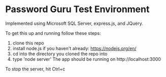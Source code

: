 # Password Guru Test Environment
Implemented using Microsoft SQL Server, express.js, and JQuery.

To get this up and running follow these steps:

1. clone this repo
2. install node.js if you haven't already: https://nodejs.org/en/
3. cd into the directory you cloned the repo into
4. type 'node server'
The app should be running on http://localhost:3000

To stop the server, hit Ctrl+c


